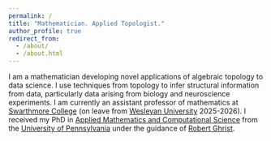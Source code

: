 ```yaml
---
permalink: /
title: "Mathematician. Applied Topologist."
author_profile: true
redirect_from: 
  - /about/
  - /about.html
---
```


I am a mathematician developing novel applications of algebraic topology to data science. I use techniques from topology to infer structural information from data, particularly data arising from biology and neuroscience experiments. I am currently an assistant professor of mathematics at <a href="https://www.swarthmore.edu/mathematics-statistics">Swarthmore College</a> (on leave from <a href="https://www.wesleyan.edu/mathcs/">Wesleyan University</a> 2025-2026). I received my PhD in <a href="https://www.amcs.upenn.edu/">Applied Mathematics and Computational Science</a> from the <a href="https://www.upenn.edu">University of Pennsylvania</a> under the guidance of <a href="https://www.math.upenn.edu/~ghrist/"> Robert Ghrist</a>.